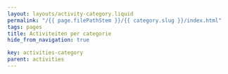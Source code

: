 ```yaml
---
layout: layouts/activity-category.liquid
permalink: "/{{ page.filePathStem }}/{{ category.slug }}/index.html"
tags: pages
title: Activiteiten per categorie
hide_from_navigation: true

key: activities-category
parent: activities
---
```

